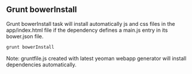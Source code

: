 ## Grunt bowerInstall

Grunt bowerInstall task will install automatically js and css files in the app/index.html file if the dependency defines a main.js entry in its bower.json file.

```bash
grunt bowerInstall

```

Note: gruntfile.js created with latest yeoman webapp generator will install dependencies automatically.
